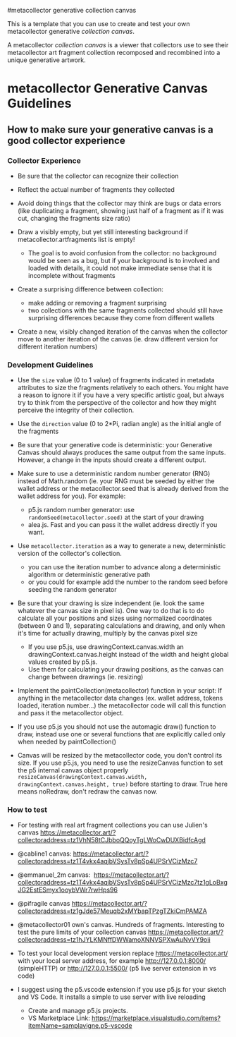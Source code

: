 #metacollector generative collection canvas

This is a template that you can use to create and test your own metacollector generative *collection canvas*.

A metacollector *collection canvas* is a viewer that collectors use to see their metacollector art fragment collection recomposed and recombined into a unique generative artwork.

# metacollector Generative Canvas Guidelines

## How to make sure your generative canvas is a good collector experience

### Collector Experience
  - Be sure that the collector can recognize their collection 
  
  - Reflect the actual number of fragments they collected
  
  - Avoid doing things that the collector may think are bugs or data errors (like duplicating a fragment, showing just half of a fragment as if it was cut, changing the fragments size ratio)
  
  - Draw a visibly empty, but yet still interesting background if metacollector.artfragments list is empty!
   
    - The goal is to avoid confusion from the collector: no background would be seen as a bug, but if your background is to involved and loaded with details, it could not make immediate sense that it is incomplete without fragments
    
  - Create a surprising difference between collection: 
    - make adding or removing a fragment surprising
    - two collections with the same fragments collected should still have surprising differences because they come from different wallets

  - Create a new, visibly changed iteration of the canvas when the collector move to another iteration of the canvas (ie. draw different version for different iteration numbers)
    
### Development Guidelines
  - Use the `size` value (0 to 1 value) of fragments indicated in metadata attributes to size the fragments relatively to each others. You might have a reason to ignore it if you have a very specific artistic goal, but always try to think from the perspective of the collector and how they might perceive the integrity of their collection.

  - Use the `direction` value (0 to 2*Pi, radian angle) as the initial angle of the fragments 

  - Be sure that your generative code is deterministic: your Generative Canvas should always produces the same output from the same inputs. However, a change in the inputs should create a different output. 

  - Make sure to use a deterministic random number generator (RNG) instead of Math.random (ie. your RNG must be seeded by either the wallet address or the metacollector.seed that is already derived from the wallet address for you). For example:

      - p5.js random number generator: use `randomSeed(metacollector.seed)` at the start of your drawing
      - alea.js. Fast and you can pass it the wallet address directly if you want.

 - Use `metacollector.iteration` as a way to generate a new, deterministic version of the collector's collection.
 	- you can use the iteration number to advance along a deterministic algorithm or deterministic generative path
 	- or you could for example add the number to the random seed before seeding the random generator

 - Be sure that your drawing is size independent (ie. look the same whatever the canvas size in pixel is). One way to do that is to do calculate all your positions and sizes using normalized coordinates (between 0 and 1), separating calculations and drawing, and only when it's time for actually drawing, multiply by the canvas pixel size
    - If you use p5.js, use drawingContext.canvas.width an drawingContext.canvas.height instead of the width and height global values created by p5.js.
    - Use them for calculating your drawing positions, as the canvas can change between drawings (ie. resizing)

 - Implement the paintCollection(metacollector) function in your script: If anything in the metacollector data changes (ex. wallet address, tokens loaded, iteration number…) the metacollector code will call this function and pass it the metacollector object.

  - If you use p5.js you should not use the automagic draw() function to draw, instead use one or several functions that are explicitly called only when needed by paintCollection()

 - Canvas will be resized by the metacollector code, you don't control its size. If you use p5.js, you need to use the resizeCanvas function to set the p5 internal canvas object properly `resizeCanvas(drawingContext.canvas.width, drawingContext.canvas.height, true)` before starting to draw. True here means noRedraw, don't redraw the canvas now.

### How to test
- For testing with real art fragment collections you can use Julien's canvas https://metacollector.art/?collectoraddress=tz1VhN58tCJbboQQoyTgLWoCwDUXBidfcAgd

- @cabline1 canvas: https://metacollector.art/?collectoraddress=tz1T4vkx4aqjbVSysTv8pSp4UPSrVCizMzc7

- @emmanuel_2m canvas:  https://metacollector.art/?collectoraddress=tz1T4vkx4aqjbVSysTv8pSp4UPSrVCizMzc7tz1gLoBxgJG2EstESmyx1ooybVWr7rwHps96

- @pifragile canvas https://metacollector.art/?collectoraddress=tz1gJde57Meuqb2xMYbapTPzgTZkiCmPAMZA

- @metacollector01 own's canvas. Hundreds of fragments. Interesting to test the pure limits of your collection canvas https://metacollector.art/?collectoraddress=tz1hJYLKMNffDWWamoXNNVSPXwAuNvVY9oii

- To test your local development version replace https://metacollector.art/ with your local server address, for example http://127.0.0.1:8000/ (simpleHTTP) or http://127.0.0.1:5500/ (p5 live server extension in vs code)

- I suggest using the p5.vscode extension if you use p5.js for your sketch and VS Code. It installs a simple to use server with live reloading
    - Create and manage p5.js projects.
    - VS Marketplace Link: https://marketplace.visualstudio.com/items?itemName=samplavigne.p5-vscode

